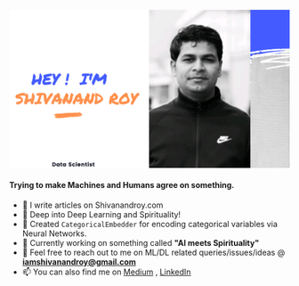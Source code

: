![alt text](https://github.com/Shivanandroy/ShivanandRoy/blob/master/Howard%20Ong.png)





#### Trying to make Machines and Humans agree on something.
- 👋 I write articles on Shivanandroy.com
- 🔭 Deep into Deep Learning and Spirituality! 
- 🌱 Created `CategoricalEmbedder` for encoding categorical variables via Neural Networks.
- 👯 Currently working on something called **"AI meets Spirituality"**
- 💬 Feel free to reach out to me on ML/DL related queries/issues/ideas @ **iamshivanandroy@gmail.com**
- 📫 You can also find me on [Medium](https://medium.com/@snrspeaks) , [LinkedIn](https://linkedin.com/in/snrspeaks)

